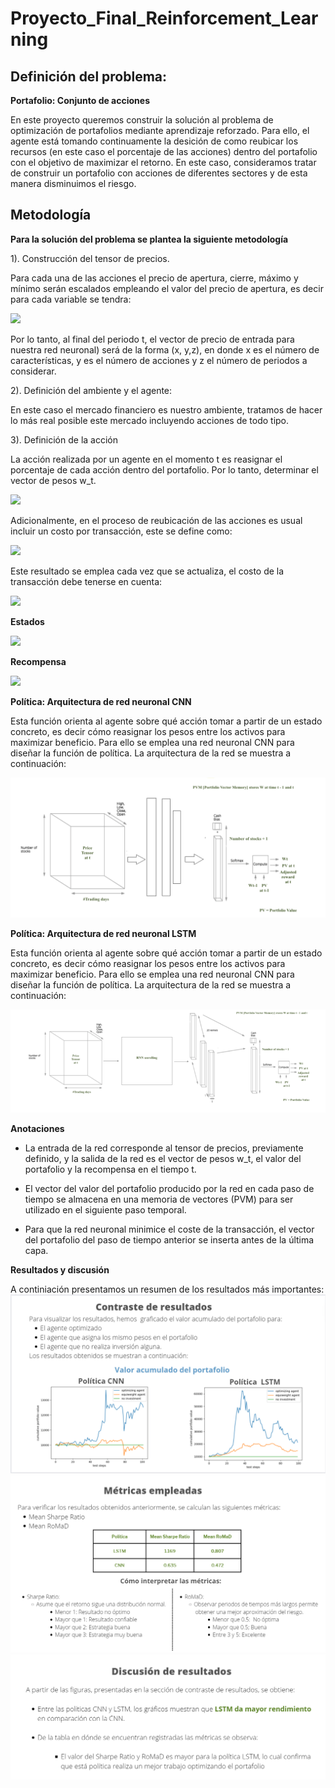 # Proyecto_Final_Reinforcement_Learning


## Definición del problema:

**Portafolio: Conjunto de acciones**

En este proyecto queremos construir la solución al problema de optimización de portafolios mediante aprendizaje reforzado. Para ello, el agente está tomando continuamente la desición de como reubicar los recursos (en este caso el porcentaje de las acciones) dentro del portafolio con el objetivo de maximizar el retorno. En este caso, consideramos tratar de construir un portafolio con acciones de diferentes sectores y de esta manera disminuimos el riesgo.

## Metodología

**Para la solución del problema se plantea la siguiente metodología**

1). Construcción del tensor de precios.

Para cada una de las acciones el precio de apertura, cierre, máximo y mínimo serán escalados empleando el valor del precio de apertura, es decir para cada variable se tendra:


<img src="https://render.githubusercontent.com/render/math?math=X_i = \left[\frac{X_{i, t-n-1}}{Open_{t-n-1}},....,\frac{X_{i, t-1}}{Open_{t-1}} \right], \quad i=[Open, Close, High, Low]">

Por lo tanto, al final del periodo t, el vector de precio de entrada para nuestra red neuronal) será de la forma (x, y,z), en donde x es el número de características, y es el número de acciones y z el número de periodos a considerar.

2). Definición del ambiente y el agente:

En este caso el mercado financiero es nuestro ambiente, tratamos de hacer lo más real posible este mercado incluyendo acciones de todo tipo. 


3). Definición de la acción

La acción realizada por un agente en el momento t es reasignar el porcentaje de cada acción dentro del portafolio. Por lo tanto, determinar el vector de pesos w_t.

<img src="https://render.githubusercontent.com/render/math?math=a_t = w_t = [ w_{acc_1}, w_{acc_2}, ..., w_{acc_n}]">


Adicionalmente, en el proceso de reubicación de las acciones es usual incluir un costo por transacción, este se define como:

<img src="https://render.githubusercontent.com/render/math?math=cost_t = Vportafolio_{t-1}* tasa_{trans}* (w_t-w_{t-1})">

Este resultado se emplea cada vez que se actualiza, el costo de la transacción debe tenerse en cuenta:


<img src="https://render.githubusercontent.com/render/math?math=vectporta_t = (\sum Vportafolio_{t-1}*w_t)- (cost_t)">



**Estados**

<img src="https://render.githubusercontent.com/render/math?math=Estado_t = (Pricetensor_t, w_{t-1}, Vportafolio_{t-1})">

**Recompensa**

<img src="https://render.githubusercontent.com/render/math?math=Reward_{t} = (Vportafolio_t/ Vportafolio_{t-1}) - 1">


**Política: Arquitectura de red neuronal CNN**

Esta función orienta al agente sobre qué acción tomar a partir de un estado concreto, es decir cómo reasignar los pesos entre los activos para maximizar
beneficio. Para ello se emplea una red neuronal CNN para diseñar la función de política. La arquitectura de la red se muestra a continuación:

![title](https://raw.githubusercontent.com/ancastillar/Proyecto_Final_Series_Tiempo/main/datos/cnn.png)


**Política: Arquitectura de red neuronal LSTM**

Esta función orienta al agente sobre qué acción tomar a partir de un estado concreto, es decir cómo reasignar los pesos entre los activos para maximizar
beneficio. Para ello se emplea una red neuronal CNN para diseñar la función de política. La arquitectura de la red se muestra a continuación:

![title](https://raw.githubusercontent.com/ancastillar/Proyecto_Final_Series_Tiempo/main/datos/LSTM_.PNG)

**Anotaciones**

* La entrada de la red corresponde al tensor de precios, previamente definido, y la salida de la red es el vector de pesos w_t, el valor del portafolio y la recompensa en el tiempo t.

* El vector del valor del portafolio producido por la red
en cada paso de tiempo se almacena en una memoria de vectores 
(PVM) para ser utilizado en el siguiente paso temporal.


* Para que la red neuronal minimice el coste de la transacción, el vector del portafolio del paso de tiempo anterior se inserta antes de
la última capa. 


**Resultados y discusión**

A continiación presentamos un resumen de los resultados más importantes:
![title](https://raw.githubusercontent.com/ancastillar/Proyecto_Final_Series_Tiempo/main/datos/resultados_1.PNG)
![title](https://raw.githubusercontent.com/ancastillar/Proyecto_Final_Series_Tiempo/main/datos/resultados_2.PNG)
![title](https://raw.githubusercontent.com/ancastillar/Proyecto_Final_Series_Tiempo/main/datos/resultados_3.PNG)
